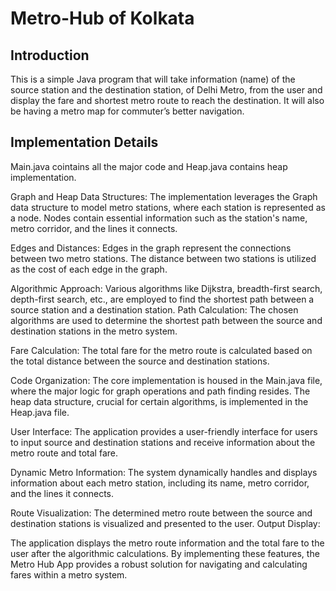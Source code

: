 # Metro-Hub of Kolkata

## Introduction
This is a simple Java program that will take information (name) of the source station and the destination station, of Delhi Metro, 
from the user and display the fare and shortest metro route to reach the destination. It will also be having a metro map for commuter’s better navigation.

## Implementation Details

Main.java cointains all the major code and Heap.java contains heap implementation.

Graph and Heap Data Structures:
The implementation leverages the Graph data structure to model metro stations, where each station is represented as a node.
Nodes contain essential information such as the station's name, metro corridor, and the lines it connects.

Edges and Distances:
Edges in the graph represent the connections between two metro stations.
The distance between two stations is utilized as the cost of each edge in the graph.

Algorithmic Approach:
Various algorithms like Dijkstra, breadth-first search, depth-first search, etc., are employed to find the shortest path between a source station and a destination station.
Path Calculation:
The chosen algorithms are used to determine the shortest path between the source and destination stations in the metro system.

Fare Calculation:
The total fare for the metro route is calculated based on the total distance between the source and destination stations.

Code Organization:
The core implementation is housed in the Main.java file, where the major logic for graph operations and path finding resides.
The heap data structure, crucial for certain algorithms, is implemented in the Heap.java file.

User Interface:
The application provides a user-friendly interface for users to input source and destination stations and receive information about the metro route and total fare.

Dynamic Metro Information:
The system dynamically handles and displays information about each metro station, including its name, metro corridor, and the lines it connects.

Route Visualization:
The determined metro route between the source and destination stations is visualized and presented to the user.
Output Display:

The application displays the metro route information and the total fare to the user after the algorithmic calculations.
By implementing these features, the Metro Hub App provides a robust solution for navigating and calculating fares within a metro system.
